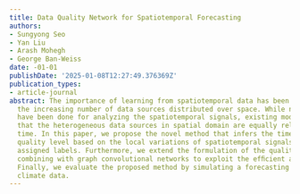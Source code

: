 ```yaml
---
title: Data Quality Network for Spatiotemporal Forecasting
authors:
- Sungyong Seo
- Yan Liu
- Arash Mohegh
- George Ban-Weiss
date: -01-01
publishDate: '2025-01-08T12:27:49.376369Z'
publication_types:
- article-journal
abstract: The importance of learning from spatiotemporal data has been growing with
  the increasing number of data sources distributed over space. While numerous studies
  have been done for analyzing the spatiotemporal signals, existing models have assumed
  that the heterogeneous data sources in spatial domain are equally reliable over
  time. In this paper, we propose the novel method that infers the time-varying data
  quality level based on the local variations of spatiotemporal signals without explicitly
  assigned labels. Furthermore, we extend the formulation of the quality level by
  combining with graph convolutional networks to exploit the efﬁcient architecture.
  Finally, we evaluate the proposed method by simulating a forecasting task with real-world
  climate data.
---
```

